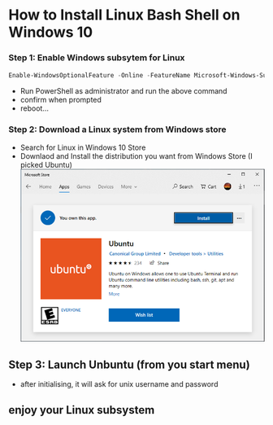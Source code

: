 # How to Install Linux Bash Shell on Windows 10

### Step 1: Enable Windows subsytem for Linux
```PowerShell
Enable-WindowsOptionalFeature -Online -FeatureName Microsoft-Windows-Subsystem-Linux
```
- Run PowerShell as administrator and run the above command
- confirm when prompted
- reboot...

### Step 2: Download a Linux system from Windows store
* Search for Linux in Windows 10 Store
* Downlaod and Install the distribution you want from Windows Store (I picked Ubuntu)
 ![Linux Bash Shell on Windows 10](./Windows-10-Ubuntu.png)

## Step 3: Launch Unbuntu (from you start menu)
* after initialising, it will ask for unix username and password

## enjoy your Linux subsystem
